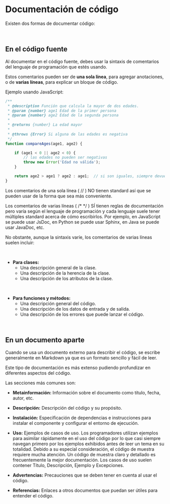 # Documentación de código

Existen dos formas de documentar código:


<br />

## En el código fuente

Al documentar en el código fuente, debes usar la sintaxis de comentarios del lenguaje de programación que estés usando.

Estos comentarios pueden ser de **una sola línea**, para agregar anotaciones, o de **varias líneas**, para explicar un bloque de código.

Ejemplo usando JavaScript:

```javascript
/**
 * @description Función que calcula la mayor de dos edades.
 * @param {number} age1 Edad de la primer persona
 * @param {number} age2 Edad de la segunda persona
 *
 * @returns {number} La edad mayor
 *
 * @throws {Error} Si alguna de las edades es negativa
 */
function compareAges(age1, age2) {

    if (age1 < 0 || age2 < 0) {
        // las edades no pueden ser negativas
        throw new Error('Edad no válida');
    }

    return age2 > age1 ? age2 : age1;  // si son iguales, siempre devuelve el primero
}
```

Los comentarios de una sola línea ( // ) NO tienen standard así que se pueden usar de la forma que sea más conveniente.

Los comentarios de varias líneas ( /* */ ) SÍ tienen reglas de documentación pero varía según el lenguaje de programación y cada lenguaje suele tener múltiples standard acerca de cómo escribirlos. Por ejemplo, en JavaScript se puede usar JsDoc, en Python se puede usar Sphinx, en Java se puede usar JavaDoc, etc.

No obstante, aunque la sintaxis varíe, los comentarios de varias líneas suelen incluir:

<br>

- **Para clases:**
    - Una descripción general de la clase.
    - Una descripción de la herencia de la clase.
    - Una descripción de los atributos de la clase.

<br>

- **Para funciones y métodos:**
    - Una descripción general del código.
    - Una descripción de los datos de entrada y de salida.
    - Una descripción de los errores que puede lanzar el código.

<br />

## En un documento aparte

Cuando se usa un documento externo para describir el código, se escribe generalmente en Markdown ya que es un formato sencillo y fácil de leer.

Este tipo de documentación es más extenso pudiendo profundizar en diferentes aspectos del código.

Las secciones más comunes son:

- **Metainformación:** Información sobre el documento como título, fecha, autor, etc.

- **Descripción:** Descripción del código y su propósito.

- **Instalación:** Especificación de dependencias e instrucciones para instalar el componente y configurar el entorno de ejecución.

- **Uso:** Ejemplos de casos de uso. Los programadores utilizan ejemplos para asimilar rápidamente en el uso del código por lo que casi siempre navegan primero por los ejemplos exhibidos antes de leer un tema en su totalidad. Debido a su especial consideración, el código de muestra requiere mucha atención. Un código de muestra claro y detallado es frecuentemente la mejor documentación. Los casos de uso suelen contener Título, Descripción, Ejemplo y Excepciones.

- **Advertencias:** Precauciones que se deben tener en cuenta al usar el código.

- **Referencias:** Enlaces a otros documentos que puedan ser útiles para entender el código.
